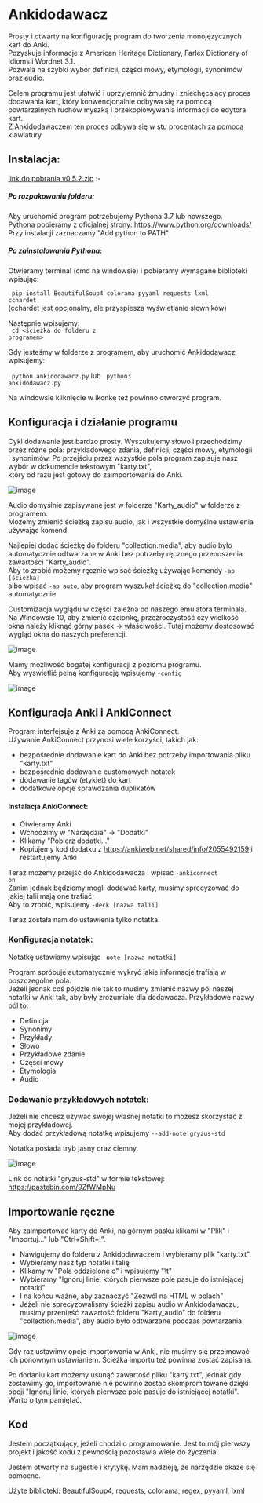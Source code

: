 # Ankidodawacz

Prosty i otwarty na konfigurację program do tworzenia monojęzycznych kart do Anki.<br>
Pozyskuje informacje z American Heritage Dictionary, Farlex Dictionary of Idioms i Wordnet 3.1.<br>
Pozwala na szybki wybór definicji, części mowy, etymologii, synonimów oraz audio.

Celem programu jest ułatwić i uprzyjemnić żmudny i zniechęcający proces dodawania kart, który konwencjonalnie odbywa się
za pomocą powtarzalnych ruchów myszką i przekopiowywania informacji do edytora kart.<br>Z Ankidodawaczem ten proces odbywa
się w stu procentach za pomocą klawiatury.

## Instalacja:

[link do pobrania v0.5.2.zip](https://github.com/funky-trellis/anki-dodawacz/archive/refs/tags/v0.5.2-3.zip)
:-

##### Po rozpakowaniu folderu:<br>

Aby uruchomić program potrzebujemy Pythona 3.7 lub nowszego.<br>
Pythona pobieramy z oficjalnej strony: https://www.python.org/downloads/<br>
Przy instalacji zaznaczamy "Add python to PATH"

##### Po zainstalowaniu Pythona:<br>

Otwieramy terminal (cmd na windowsie) i pobieramy wymagane biblioteki wpisując:

<code> pip install BeautifulSoup4 colorama pyyaml requests lxml cchardet </code><br>
(cchardet jest opcjonalny, ale przyspiesza wyświetlanie słowników)

Następnie wpisujemy:<br>
<code> cd <ścieżka do folderu z programem> </code>
  
Gdy jesteśmy w folderze z programem, aby uruchomić Ankidodawacz wpisujemy:
  
<code> python ankidodawacz.py</code> lub <code> python3 ankidodawacz.py </code><br>

Na windowsie kliknięcie w ikonkę też powinno otworzyć program.
## Konfiguracja i działanie programu

Cykl dodawanie jest bardzo prosty. Wyszukujemy słowo i przechodzimy przez różne pola: przykładowego zdania, definicji,
części mowy, etymologii i synonimów. Po przejściu przez wszystkie pola program zapisuje nasz wybór w dokumencie
tekstowym "karty.txt",<br>
który od razu jest gotowy do zaimportowania do Anki.

![image](https://user-images.githubusercontent.com/82805891/121968515-ff14b100-cd61-11eb-81ea-3255876ada7c.png)
  
Audio domyślnie zapisywane jest w folderze "Karty_audio" w folderze z programem.<br>
Możemy zmienić ścieżkę zapisu audio, jak i wszystkie domyślne ustawienia używając komend.

Najlepiej dodać ścieżkę do folderu "collection.media", aby audio było automatycznie odtwarzane w Anki bez potrzeby
ręcznego przenoszenia zawartości "Karty_audio".<br>
  Aby to zrobić możemy ręcznie wpisać ścieżkę używając komendy <code>-ap [ścieżka]</code><br>
  albo wpisać <code>-ap auto</code>, aby program wyszukał ścieżkę do "collection.media" automatycznie

Customizacja wyglądu w części zależna od naszego emulatora terminala. Na Windowsie 10,
aby zmienić czcionkę, przeźroczystość czy wielkość okna należy kliknąć górny pasek -> właściwości. Tutaj możemy
dostosować wygląd okna do naszych preferencji.
  
![image](https://user-images.githubusercontent.com/82805891/116147106-999c3080-a6df-11eb-85ec-40de05b43a90.png)

Mamy możliwość bogatej konfiguracji z poziomu programu.  
Aby wyswietlić pełną konfigurację wpisujemy <code>-config</code>
  
![image](https://user-images.githubusercontent.com/82805891/125177186-3cd1f180-e1c9-11eb-9cb5-0fa25df0711a.png)

## Konfiguracja Anki i AnkiConnect

Program interfejsuje z Anki za pomocą AnkiConnect.<br>
Używanie AnkiConnect przynosi wiele korzyści, takich jak:
  - bezpośrednie dodawanie kart do Anki bez potrzeby importowania pliku "karty.txt"
  - bezpośrednie dodawanie customowych notatek
  - dodawanie tagów (etykiet) do kart
  - dodatkowe opcje sprawdzania duplikatów

#### Instalacja AnkiConnect:
- Otwieramy Anki
- Wchodzimy w "Narzędzia" -> "Dodatki"
- Klikamy "Pobierz dodatki..."
- Kopiujemy kod dodatku z https://ankiweb.net/shared/info/2055492159 i restartujemy Anki

Teraz możemy przejść do Ankidodawacza i wpisać <code>-ankiconnect on</code><br>
Zanim jednak będziemy mogli dodawać karty, musimy sprecyzować do jakiej talii mają one trafiać.<br>
  Aby to zrobić, wpisujemy <code>-deck [nazwa talii]</code>

Teraz została nam do ustawienia tylko notatka.<br>
### Konfiguracja notatek:
  Notatkę ustawiamy wpisując <code>-note [nazwa notatki]</code>
  
Program spróbuje automatycznie wykryć jakie informacje trafiają w poszczególne pola.<br>
Jeżeli jednak coś pójdzie nie tak to musimy zmienić nazwy pól naszej notatki w Anki tak, aby były zrozumiałe dla dodawacza. 
Przykładowe nazwy pól to:
- Definicja
- Synonimy
- Przykłady
- Słowo
- Przykładowe zdanie
- Części mowy
- Etymologia
- Audio

### Dodawanie przykładowych notatek:
  
Jeżeli nie chcesz używać swojej własnej notatki to możesz skorzystać z mojej przykładowej.<br>
  Aby dodać przykładową notatkę wpisujemy <code>--add-note gryzus-std</code>

Notatka posiada tryb jasny oraz ciemny.

![image](https://user-images.githubusercontent.com/82805891/122020987-c8b45180-cdb4-11eb-9c1f-20fbfb44d0d4.png)
  
Link do notatki "gryzus-std" w formie tekstowej: https://pastebin.com/9ZfWMpNu

## Importowanie ręczne

Aby zaimportować karty do Anki, na górnym pasku klikami w "Plik" i "Importuj..." lub "Ctrl+Shift+I".

- Nawigujemy do folderu z Ankidodawaczem i wybieramy plik "karty.txt".
- Wybieramy nasz typ notatki i talię
- Klikamy w "Pola oddzielone o" i wpisujemy "\t"
- Wybieramy "Ignoruj linie, których pierwsze pole pasuje do istniejącej notatki"
- I na końcu ważne, aby zaznaczyć "Zezwól na HTML w polach"
- Jeżeli nie sprecyzowaliśmy ścieżki zapisu audio w Ankidodawaczu, musimy przenieść zawartość folderu "Karty_audio" do
  folderu "collection.media", aby audio było odtwarzane podczas powtarzania

![image](https://user-images.githubusercontent.com/82805891/125179175-6136c980-e1db-11eb-8e4b-c419a8cd2e81.png)

Gdy raz ustawimy opcje importowania w Anki, nie musimy się przejmować ich ponownym ustawianiem. Ścieżka importu też
powinna zostać zapisana.

Po dodaniu kart możemy usunąć zawartość pliku "karty.txt", jednak gdy zostawimy go, importowanie nie powinno zostać
skompromitowane dzięki opcji "Ignoruj linie, których pierwsze pole pasuje do istniejącej notatki". Warto o tym pamiętać.

## Kod

Jestem początkujący, jeżeli chodzi o programowanie. Jest to mój pierwszy projekt i jakość kodu z pewnością pozostawia wiele do życzenia.

Jestem otwarty na sugestie i krytykę. Mam nadzieję, że narzędzie okaże się pomocne.

Użyte biblioteki: BeautifulSoup4, requests, colorama, regex, pyyaml, lxml
